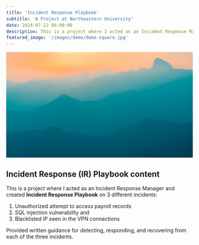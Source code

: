 ```yaml
---
title: 'Incident Response Playbook'
subtitle: 'A Project at Northeastern University'
date: 2024-07-22 00:00:00
description: This is a project where I acted as an Incident Response Manager and created Incident Response Playbook.
featured_image: '/images/demo/demo-square.jpg'
---
```


![](/images/demo/demo-landscape.jpg)

## Incident Response (IR) Playbook content

This is a project where I acted as an Incident Response Manager and created **Incident Response Playbook** on 3 different incidents:

1. Unauthorized attempt to access payroll records
2. SQL injection vulnerability and
3. Blacklisted IP seen in the VPN connections
   
Provided written guidance for detecting, responding, and recovering from each of the three incidents.
